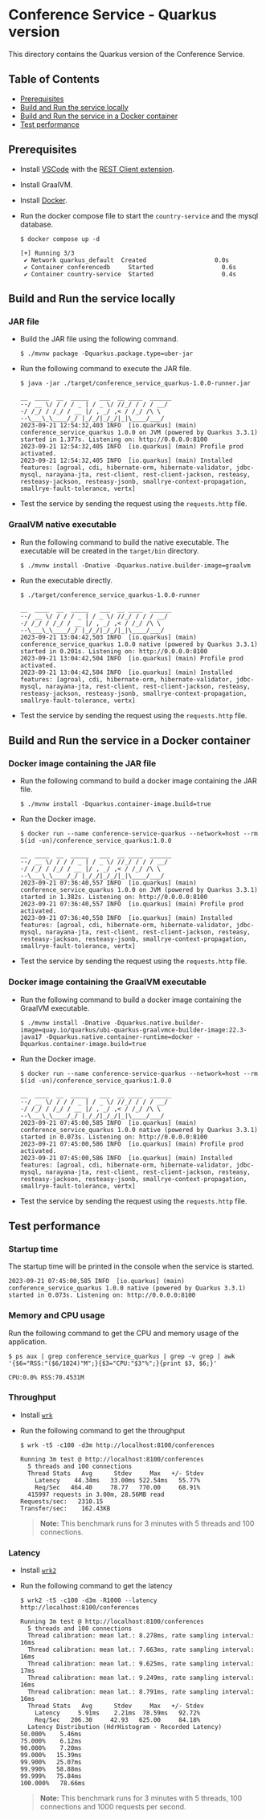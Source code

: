 # Conference Service - Quarkus version

This directory contains the Quarkus version of the Conference Service.

## Table of Contents

- [Prerequisites](#prerequisites)
- [Build and Run the service locally](#build-and-run-the-service-locally)
- [Build and Run the service in a Docker container](#build-and-run-the-service-in-a-docker-container)
- [Test performance](#test-performance)

## Prerequisites

- Install [VSCode](https://code.visualstudio.com/) with the [REST Client extension](https://marketplace.visualstudio.com/items?itemName=humao.rest-client).
- Install GraalVM.
- Install [Docker](https://docs.docker.com/get-docker/).
- Run the docker compose file to start the `country-service` and the mysql database.

  ```console
  $ docker compose up -d

  [+] Running 3/3
   ✔ Network quarkus_default  Created                   0.0s 
   ✔ Container conferencedb     Started                   0.6s 
   ✔ Container country-service  Started                   0.4s 
  ```

## Build and Run the service locally

### JAR file

- Build the JAR file using the following command.

  ```console
  $ ./mvnw package -Dquarkus.package.type=uber-jar
  ```

- Run the following command to execute the JAR file.

  ```console
  $ java -jar ./target/conference_service_quarkus-1.0.0-runner.jar

  __  ____  __  _____   ___  __ ____  ______ 
  --/ __ \/ / / / _ | / _ \/ //_/ / / / __/ 
  -/ /_/ / /_/ / __ |/ , _/ ,< / /_/ /\ \   
  --\___\_\____/_/ |_/_/|_/_/|_|\____/___/   
  2023-09-21 12:54:32,403 INFO  [io.quarkus] (main) conference_service_quarkus 1.0.0 on JVM (powered by Quarkus 3.3.1) started in 1.377s. Listening on: http://0.0.0.0:8100
  2023-09-21 12:54:32,405 INFO  [io.quarkus] (main) Profile prod activated. 
  2023-09-21 12:54:32,405 INFO  [io.quarkus] (main) Installed features: [agroal, cdi, hibernate-orm, hibernate-validator, jdbc-mysql, narayana-jta, rest-client, rest-client-jackson, resteasy, resteasy-jackson, resteasy-jsonb, smallrye-context-propagation, smallrye-fault-tolerance, vertx]
  ```

- Test the service by sending the request using the `requests.http` file.

### GraalVM native executable

- Run the following command to build the native executable. The executable will be created in the `target/bin` directory.

  ```console
  $ ./mvnw install -Dnative -Dquarkus.native.builder-image=graalvm
  ```

- Run the executable directly.

  ```console
  $ ./target/conference_service_quarkus-1.0.0-runner

  __  ____  __  _____   ___  __ ____  ______ 
  --/ __ \/ / / / _ | / _ \/ //_/ / / / __/ 
  -/ /_/ / /_/ / __ |/ , _/ ,< / /_/ /\ \   
  --\___\_\____/_/ |_/_/|_/_/|_|\____/___/   
  2023-09-21 13:04:42,503 INFO  [io.quarkus] (main) conference_service_quarkus 1.0.0 native (powered by Quarkus 3.3.1) started in 0.201s. Listening on: http://0.0.0.0:8100
  2023-09-21 13:04:42,504 INFO  [io.quarkus] (main) Profile prod activated. 
  2023-09-21 13:04:42,504 INFO  [io.quarkus] (main) Installed features: [agroal, cdi, hibernate-orm, hibernate-validator, jdbc-mysql, narayana-jta, rest-client, rest-client-jackson, resteasy, resteasy-jackson, resteasy-jsonb, smallrye-context-propagation, smallrye-fault-tolerance, vertx]
  ```

- Test the service by sending the request using the `requests.http` file.

## Build and Run the service in a Docker container

### Docker image containing the JAR file

- Run the following command to build a docker image containing the JAR file.

  ```console
  $ ./mvnw install -Dquarkus.container-image.build=true
  ```

- Run the Docker image.

  ```console
  $ docker run --name conference-service-quarkus --network=host --rm $(id -un)/conference_service_quarkus:1.0.0

  __  ____  __  _____   ___  __ ____  ______ 
  --/ __ \/ / / / _ | / _ \/ //_/ / / / __/ 
  -/ /_/ / /_/ / __ |/ , _/ ,< / /_/ /\ \   
  --\___\_\____/_/ |_/_/|_/_/|_|\____/___/   
  2023-09-21 07:36:40,557 INFO  [io.quarkus] (main) conference_service_quarkus 1.0.0 on JVM (powered by Quarkus 3.3.1) started in 1.382s. Listening on: http://0.0.0.0:8100
  2023-09-21 07:36:40,557 INFO  [io.quarkus] (main) Profile prod activated. 
  2023-09-21 07:36:40,558 INFO  [io.quarkus] (main) Installed features: [agroal, cdi, hibernate-orm, hibernate-validator, jdbc-mysql, narayana-jta, rest-client, rest-client-jackson, resteasy, resteasy-jackson, resteasy-jsonb, smallrye-context-propagation, smallrye-fault-tolerance, vertx]
  ```

- Test the service by sending the request using the `requests.http` file.

### Docker image containing the GraalVM executable

- Run the following command to build a docker image containing the GraalVM executable.

  ```console
  $ ./mvnw install -Dnative -Dquarkus.native.builder-image=quay.io/quarkus/ubi-quarkus-graalvmce-builder-image:22.3-java17 -Dquarkus.native.container-runtime=docker -Dquarkus.container-image.build=true
  ```

- Run the Docker image.

  ```console
  $ docker run --name conference-service-quarkus --network=host --rm $(id -un)/conference_service_quarkus:1.0.0

  __  ____  __  _____   ___  __ ____  ______ 
  --/ __ \/ / / / _ | / _ \/ //_/ / / / __/ 
  -/ /_/ / /_/ / __ |/ , _/ ,< / /_/ /\ \   
  --\___\_\____/_/ |_/_/|_/_/|_|\____/___/   
  2023-09-21 07:45:00,585 INFO  [io.quarkus] (main) conference_service_quarkus 1.0.0 native (powered by Quarkus 3.3.1) started in 0.073s. Listening on: http://0.0.0.0:8100
  2023-09-21 07:45:00,586 INFO  [io.quarkus] (main) Profile prod activated. 
  2023-09-21 07:45:00,586 INFO  [io.quarkus] (main) Installed features: [agroal, cdi, hibernate-orm, hibernate-validator, jdbc-mysql, narayana-jta, rest-client, rest-client-jackson, resteasy, resteasy-jackson, resteasy-jsonb, smallrye-context-propagation, smallrye-fault-tolerance, vertx]
  ```

- Test the service by sending the request using the `requests.http` file.

## Test performance

### Startup time

The startup time will be printed in the console when the service is started.

```console
2023-09-21 07:45:00,585 INFO  [io.quarkus] (main) conference_service_quarkus 1.0.0 native (powered by Quarkus 3.3.1) started in 0.073s. Listening on: http://0.0.0.0:8100
```

### Memory and CPU usage

Run the following command to get the CPU and memory usage of the application.

```console
$ ps aux | grep conference_service_quarkus | grep -v grep | awk '{$6="RSS:"($6/1024)"M";}{$3="CPU:"$3"%";}{print $3, $6;}'

CPU:0.0% RSS:70.4531M
```

### Throughput

- Install [`wrk`](https://github.com/wg/wrk)
- Run the following command to get the throughput

  ```console
  $ wrk -t5 -c100 -d3m http://localhost:8100/conferences

  Running 3m test @ http://localhost:8100/conferences
    5 threads and 100 connections
    Thread Stats   Avg      Stdev     Max   +/- Stdev
      Latency    44.34ms   33.00ms 522.54ms   55.77%
      Req/Sec   464.40     78.77   770.00     68.91%
    415997 requests in 3.00m, 28.56MB read
  Requests/sec:   2310.15
  Transfer/sec:    162.43KB
  ```
  
  > **Note:** This benchmark runs for 3 minutes with 5 threads and 100 connections.

### Latency

- Install [`wrk2`](https://github.com/giltene/wrk2)
- Run the following command to get the latency

  ```console
  $ wrk2 -t5 -c100 -d3m -R1000 --latency http://localhost:8100/conferences

  Running 3m test @ http://localhost:8100/conferences
    5 threads and 100 connections
    Thread calibration: mean lat.: 8.278ms, rate sampling interval: 16ms
    Thread calibration: mean lat.: 7.663ms, rate sampling interval: 16ms
    Thread calibration: mean lat.: 9.625ms, rate sampling interval: 17ms
    Thread calibration: mean lat.: 9.249ms, rate sampling interval: 16ms
    Thread calibration: mean lat.: 8.791ms, rate sampling interval: 16ms
    Thread Stats   Avg      Stdev     Max   +/- Stdev
      Latency     5.91ms    2.21ms  78.59ms   92.72%
      Req/Sec   206.30     42.93   625.00     84.18%
    Latency Distribution (HdrHistogram - Recorded Latency)
  50.000%    5.46ms
  75.000%    6.12ms
  90.000%    7.20ms
  99.000%   15.39ms
  99.900%   25.07ms
  99.990%   58.88ms
  99.999%   75.84ms
  100.000%   78.66ms
  ```

  > **Note:** This benchmark runs for 3 minutes with 5 threads, 100 connections and 1000 requests per second.
